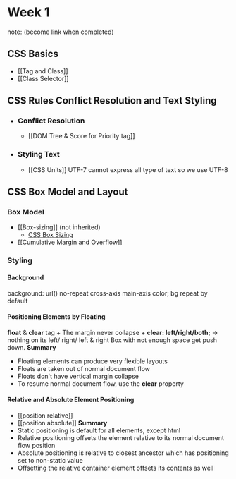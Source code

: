 # Week 1 
note: (become link when completed)

## CSS Basics
+ [[Tag and Class]]
+ [[Class Selector]] 

## CSS Rules Conflict Resolution and Text Styling 

+ ### Conflict Resolution
	+ [[DOM Tree & Score for Priority tag]] 

+ ### Styling Text
	+ [[CSS Units]]
	UTF-7 cannot express all type of text so we use UTF-8 

## CSS Box Model and Layout

### Box Model
+ [[Box-sizing]] (not inherited)
	+ [CSS Box Sizing](https://www.w3schools.com/css/css3_box-sizing.asp)
+ [[Cumulative Margin and Overflow]]


### Styling

#### Background
background: url() no-repeat cross-axis main-axis color;
	bg repeat by default

#### Positioning Elements by Floating
**float** & **clear** tag
	+ The margin never collapse
	+ **clear: left/right/both;** -> nothing on its left/ right/ left & right
Box with not enough space get push down.
**Summary**
+ Floating elements can produce very flexible layouts
+ Floats are taken out of normal document flow
+ Floats don't have vertical margin collapse
+ To resume normal document flow, use the **clear** property

#### Relative and Absolute Element Positioning
+ [[position relative]]
+ [[position absolute]]
**Summary**
+ Static positioning is default for all elements, except html
+ Relative positioning offsets the element relative to its normal document flow position
+ Absolute positioning is relative to closest ancestor which has positioning set to non-static value
+ Offsetting the relative container element offsets its contents as well